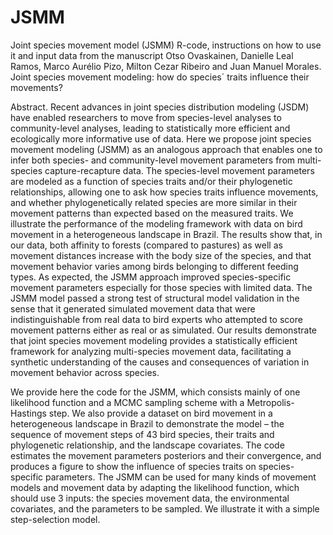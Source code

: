# JSMM

Joint species movement model (JSMM) R-code, instructions on how to use it and input data from the manuscript Otso Ovaskainen, Danielle Leal Ramos, Marco Aurélio Pizo, Milton Cezar Ribeiro and Juan Manuel Morales. Joint species movement modeling: how do species´ traits influence their movements?

Abstract. Recent advances in joint species distribution modeling (JSDM) have enabled researchers to move from species-level analyses to community-level analyses, leading to statistically more efficient and ecologically more informative use of data. Here we propose joint species movement modeling (JSMM) as an analogous approach that enables one to infer both species- and community-level movement parameters from multi-species capture-recapture data. The species-level movement parameters are modeled as a function of species traits and/or their phylogenetic relationships, allowing one to ask how species traits influence movements, and whether phylogenetically related species are more similar in their movement patterns than expected based on the measured traits. We illustrate the performance of the modeling framework with data on bird movement in a heterogeneous landscape in Brazil. The results show that, in our data, both affinity to forests (compared to pastures) as well as movement distances increase with the body size of the species, and that movement behavior varies among birds belonging to different feeding types. As expected, the JSMM approach improved species-specific movement parameters especially for those species with limited data. The JSMM model passed a strong test of structural model validation in the sense that it generated simulated movement data that were indistinguishable from real data to bird experts who attempted to score movement patterns either as real or as simulated. Our results demonstrate that joint species movement modeling provides a statistically efficient framework for analyzing multi-species movement data, facilitating a synthetic understanding of the causes and consequences of variation in movement behavior across species.

We provide here the code for the JSMM, which consists mainly of one likelihood function and a MCMC sampling scheme with a Metropolis-Hastings step. We also provide a dataset on bird movement in a heterogeneous landscape in Brazil to demonstrate the model – the sequence of movement steps of 43 bird species, their traits and phylogenetic relationship, and the landscape covariates. The code estimates the movement parameters posteriors and their convergence, and produces a figure to show the influence of species traits on species-specific parameters.
The JSMM can be used for many kinds of movement models and movement data by adapting the likelihood function, which should use 3 inputs: the species movement data, the environmental covariates, and the parameters to be sampled. We illustrate it with a simple step-selection model.

